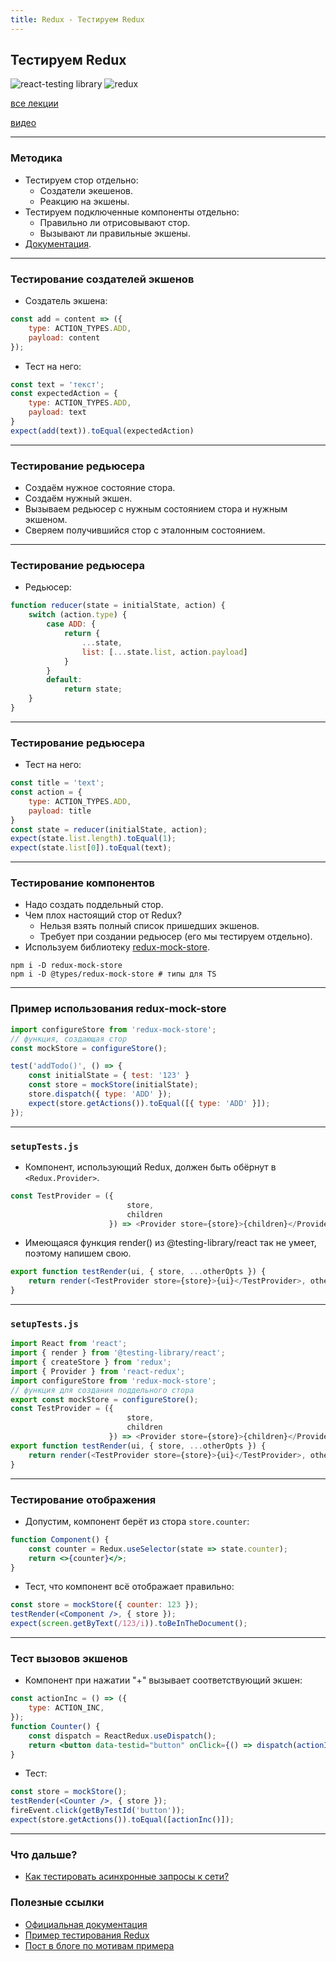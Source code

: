 ```yaml
---
title: Redux - Тестируем Redux
---
```


## Тестируем Redux

![react-testing library](assets/react-testing/logo-large.png)
![redux](assets/redux/logo.png)

[все лекции](https://github.com/dmitryweiner/web-lectures/blob/main/README.md)

[видео](https://drive.google.com/file/d/1xqG4h7YNgbZaoOcCGKDQkOhXsERyPThO/view?usp=sharing)

---

### Методика
* Тестируем стор отдельно:
  * Создатели экешенов.
  * Реакцию на экшены.
* Тестируем подключенные компоненты отдельно:
  * Правильно ли отрисовывают стор.
  * Вызывают ли правильные экшены.
* [Документация](https://redux.js.org/recipes/writing-tests).

---

### Тестирование создателей экшенов
* Создатель экшена:

```js
const add = content => ({
    type: ACTION_TYPES.ADD,
    payload: content
});
```
* Тест на него:

```js
const text = 'текст';
const expectedAction = {
    type: ACTION_TYPES.ADD,
    payload: text
}
expect(add(text)).toEqual(expectedAction)
```

---

### Тестирование редьюсера
* Создаём нужное состояние стора.
* Создаём нужный экшен.
* Вызываем редьюсер с нужным состоянием стора и нужным экшеном.
* Сверяем получившийся стор с эталонным состоянием.
---

### Тестирование редьюсера
* Редьюсер:

```js
function reducer(state = initialState, action) {
    switch (action.type) {
        case ADD: {
            return {
                ...state,
                list: [...state.list, action.payload]
            }
        }
        default:
            return state;
    }
}
```
---

### Тестирование редьюсера
* Тест на него:

```js
const title = 'text';
const action = {
    type: ACTION_TYPES.ADD,
    payload: title
}
const state = reducer(initialState, action);
expect(state.list.length).toEqual(1);
expect(state.list[0]).toEqual(text);
```
---

### Тестирование компонентов
* Надо создать поддельный стор.
* Чем плох настоящий стор от Redux?
  * Нельзя взять полный список пришедших экшенов.
  * Требует при создании редьюсер (его мы тестируем отдельно).
* Используем библиотеку [redux-mock-store](https://github.com/reduxjs/redux-mock-store).

```shell
npm i -D redux-mock-store
npm i -D @types/redux-mock-store # типы для TS
``` 
---

### Пример использования redux-mock-store

```js
import configureStore from 'redux-mock-store';
// функция, создающая стор
const mockStore = configureStore();

test('addTodo()', () => {
    const initialState = { test: '123' }
    const store = mockStore(initialState);
    store.dispatch({ type: 'ADD' });
    expect(store.getActions()).toEqual([{ type: 'ADD' }]);
});
```
---

### ```setupTests.js```
* Компонент, использующий Redux, должен быть обёрнут в ```<Redux.Provider>```.
```js
const TestProvider = ({
                          store,
                          children
                      }) => <Provider store={store}>{children}</Provider>
```
* Имеющаяся функция render() из @testing-library/react так не умеет, поэтому напишем свою.
```js
export function testRender(ui, { store, ...otherOpts }) {
    return render(<TestProvider store={store}>{ui}</TestProvider>, otherOpts);
}
```
---

### ```setupTests.js```

```js
import React from 'react';
import { render } from '@testing-library/react';
import { createStore } from 'redux';
import { Provider } from 'react-redux';
import configureStore from 'redux-mock-store';
// функция для создания поддельного стора
export const mockStore = configureStore();
const TestProvider = ({
                          store,
                          children
                      }) => <Provider store={store}>{children}</Provider>
export function testRender(ui, { store, ...otherOpts }) {
    return render(<TestProvider store={store}>{ui}</TestProvider>, otherOpts)
}
```

---

### Тестирование отображения
* Допустим, компонент берёт из стора ```store.counter```:
```jsx
function Component() {
    const counter = Redux.useSelector(state => state.counter);
    return <>{counter}</>;
}
```
* Тест, что компонент всё отображает правильно:
```jsx
const store = mockStore({ counter: 123 });
testRender(<Component />, { store });
expect(screen.getByText(/123/i)).toBeInTheDocument();
```

---

### Тест вызовов экшенов
* Компонент при нажатии "+" вызывает соответствующий экшен:

```jsx
const actionInc = () => ({
    type: ACTION_INC,
});
function Counter() {
    const dispatch = ReactRedux.useDispatch();
    return <button data-testid="button" onClick={() => dispatch(actionInc())}>+</button>;
}
```
* Тест:

```jsx
const store = mockStore();
testRender(<Counter />, { store });
fireEvent.click(getByTestId('button'));
expect(store.getActions()).toEqual([actionInc()]);
```

---

### Что дальше?
* [Как тестировать асинхронные запросы к сети?](https://dmitryweiner.github.io/web-lectures/Test%20Redux%20Thunk.html#/)

### Полезные ссылки
* [Официальная документация](https://redux.js.org/recipes/writing-tests)
* [Пример тестирования Redux](https://gist.github.com/krawaller/e5d40217658fa132f3c3904987e467cd)
* [Пост в блоге по мотивам примера](https://blog.krawaller.se/posts/unit-testing-react-redux-components/)
